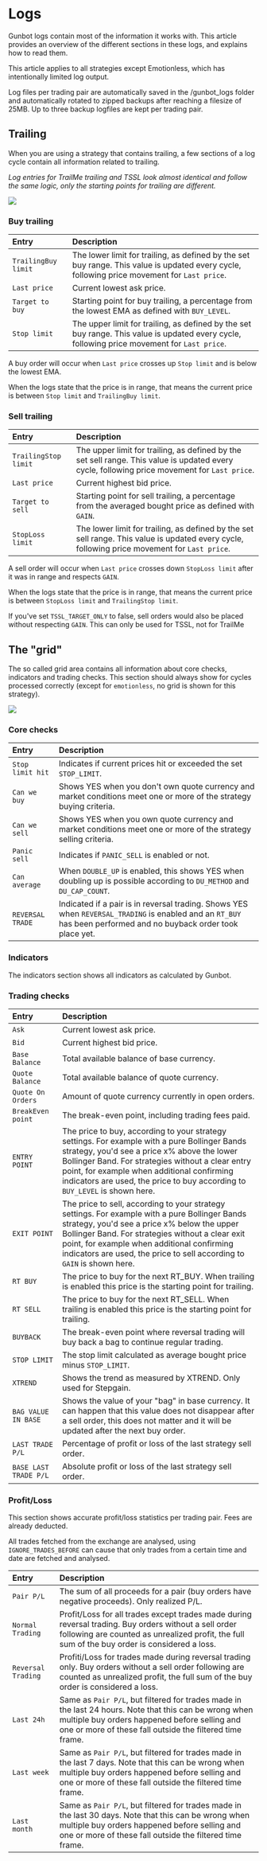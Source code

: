 # Logs

Gunbot logs contain most of the information it works with. This article provides an overview of the different sections in these logs, and explains how to read them.

This article applies to all strategies except Emotionless, which has intentionally limited log output.

Log files per trading pair are automatically saved in the /gunbot\_logs folder and automatically rotated to zipped backups after reaching a filesize of 25MB. Up to three backup logfiles are kept per trading pair.

## Trailing

When you are using a strategy that contains trailing, a few sections of a log cycle contain all information related to trailing.

_Log entries for TrailMe trailing and TSSL look almost identical and follow the same logic, only the starting points for trailing are different._

![](https://user-images.githubusercontent.com/2372008/41924015-3d28d2e6-7969-11e8-8cab-4637c23f70fb.png)

### **Buy trailing**

| Entry | Description |
| :--- | :--- |
| `TrailingBuy limit` | The lower limit for trailing, as defined by the set buy range. This value is updated every cycle, following price movement for `Last price`. |
| `Last price` | Current lowest ask price. |
| `Target to buy` | Starting point for buy trailing, a percentage from the lowest EMA as defined with `BUY_LEVEL`. |
| `Stop limit` | The upper limit for trailing, as defined by the set buy range. This value is updated every cycle, following price movement for `Last price`. |

A buy order will occur when `Last price` crosses up `Stop limit` and is below the lowest EMA.

When the logs state that the price is in range, that means the current price is between `Stop limit` and `TrailingBuy limit`.

### **Sell trailing**

| Entry | Description |
| :--- | :--- |
| `TrailingStop limit` | The upper limit for trailing, as defined by the set sell range. This value is updated every cycle, following price movement for `Last price`. |
| `Last price` | Current highest bid price. |
| `Target to sell` | Starting point for sell trailing, a percentage from the averaged bought price as defined with `GAIN`. |
| `StopLoss limit` | The lower limit for trailing, as defined by the set sell range. This value is updated every cycle, following price movement for `Last price`. |

A sell order will occur when `Last price` crosses down `StopLoss limit` after it was in range and respects `GAIN`.

When the logs state that the price is in range, that means the current price is between `StopLoss limit` and `TrailingStop limit`.

If you've set `TSSL_TARGET_ONLY` to false, sell orders would also be placed without respecting `GAIN`. This can only be used for TSSL, not for TrailMe

## The "grid"

The so called grid area contains all information about core checks, indicators and trading checks. This section should always show for cycles processed correctly \(except for `emotionless`, no grid is shown for this strategy\).

![](https://user-images.githubusercontent.com/2372008/41924087-5e62f810-7969-11e8-9967-6b6299c1bba3.png)

### **Core checks**

| Entry | Description |
| :--- | :--- |
| `Stop limit hit` | Indicates if current prices hit or exceeded the set `STOP_LIMIT`. |
| `Can we buy` | Shows YES when you don't own quote currency and market conditions meet one or more of the strategy buying criteria. |
| `Can we sell` | Shows YES when you own quote currency and market conditions meet one or more of the strategy selling criteria. |
| `Panic sell` | Indicates if `PANIC_SELL` is enabled or not. |
| `Can average` | When `DOUBLE_UP` is enabled, this shows YES when doubling up is possible according to `DU_METHOD` and `DU_CAP_COUNT`. |
| `REVERSAL TRADE` | Indicated if a pair is in reversal trading. Shows YES when `REVERSAL_TRADING` is enabled and an `RT_BUY` has been performed and no buyback order took place yet. |

### **Indicators**

The indicators section shows all indicators as calculated by Gunbot.

### **Trading checks**

| Entry | Description |
| :--- | :--- |
| `Ask` | Current lowest ask price. |
| `Bid` | Current highest bid price. |
| `Base Balance` | Total available balance of base currency. |
| `Quote Balance` | Total available balance of quote currency. |
| `Quote On Orders` | Amount of quote currency currently in open orders. |
| `BreakEven point` | The break-even point, including trading fees paid. |
| `ENTRY POINT` | The price to buy, according to your strategy settings. For example with a pure Bollinger Bands strategy, you'd see a price x% above the lower Bollinger Band. For strategies without a clear entry point, for example when additional confirming indicators are used, the price to buy according to `BUY_LEVEL` is shown here. |
| `EXIT POINT` | The price to sell, according to your strategy settings. For example with a pure Bollinger Bands strategy, you'd see a price x% below the upper Bollinger Band. For strategies without a clear exit point, for example when additional confirming indicators are used, the price to sell according to `GAIN` is shown here. |
| `RT BUY` | The price to buy for the next RT\_BUY. When trailing is enabled this price is the starting point for trailing. |
| `RT SELL` | The price to buy for the next RT\_SELL. When trailing is enabled this price is the starting point for trailing. |
| `BUYBACK` | The break-even point where reversal trading will buy back a bag to continue regular trading. |
| `STOP LIMIT` | The stop limit calculated as average bought price minus `STOP_LIMIT`. |
| `XTREND` | Shows the trend as measured by XTREND. Only used for Stepgain. |
| `BAG VALUE IN BASE` | Shows the value of your "bag" in base currency. It can happen that this value does not disappear after a sell order, this does not matter and it will be updated after the next buy order. |
| `LAST TRADE P/L` | Percentage of profit or loss of the last strategy sell order. |
| `BASE LAST TRADE P/L` | Absolute profit or loss of the last strategy sell order. |

### **Profit/Loss**

This section shows accurate profit/loss statistics per trading pair. Fees are already deducted.

All trades fetched from the exchange are analysed, using `IGNORE_TRADES_BEFORE` can cause that only trades from a certain time and date are fetched and analysed.

| Entry | Description |
| :--- | :--- |
| `Pair P/L` | The sum of all proceeds for a pair \(buy orders have negative proceeds\). Only realized P/L. |
| `Normal Trading` | Profit/Loss for all trades except trades made during reversal trading. Buy orders without a sell order following are counted as unrealized profit, the full sum of the buy order is considered a loss. |
| `Reversal Trading` | Profiti/Loss for trades made during reversal trading only. Buy orders without a sell order following are counted as unrealized profit, the full sum of the buy order is considered a loss. |
| `Last 24h` | Same as `Pair P/L`, but filtered for trades made in the last 24 hours. Note that this can be wrong when multiple buy orders happened before selling and one or more of these fall outside the filtered time frame. |
| `Last week` | Same as `Pair P/L`, but filtered for trades made in the last 7 days. Note that this can be wrong when multiple buy orders happened before selling and one or more of these fall outside the filtered time frame. |
| `Last month` | Same as `Pair P/L`, but filtered for trades made in the last 30 days. Note that this can be wrong when multiple buy orders happened before selling and one or more of these fall outside the filtered time frame. |

